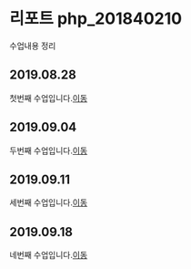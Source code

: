# 리포트 php_201840210
수업내용 정리

## 2019.08.28
첫번째 수업입니다.[이동](./01)

## 2019.09.04
두번째 수업입니다.[이동](./02/lecture_02)

## 2019.09.11
세번째 수업입니다.[이동](./lecture_03)

## 2019.09.18
네번째 수업입니다.[이동](./lecture_04)

